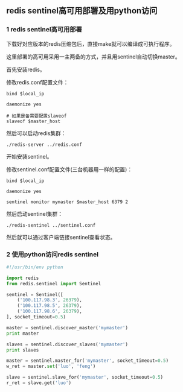## redis sentinel高可用部署及用python访问

### 1 redis sentinel高可用部署

下载好对应版本的redis压缩包后，直接make就可以编译成可执行程序。

这里部署的高可用采用一主两备的方式，并且用sentinel自动切换master。

首先安装redis。

修改redis.conf配置文件：

```
bind $local_ip

daemonize yes

# 如果是备需要配置slaveof
slaveof $master_host
```

然后可以启动redis集群：

```
./redis-server ../redis.conf
```

开始安装sentinel。

修改sentinel.conf配置文件(三台机器用一样的配置)：

```
bind $local_ip

daemonize yes

sentinel monitor mymaster $master_host 6379 2
```

然后启动sentinel集群：

```
./redis-sentinel ../sentinel.conf
```

然后就可以通过客户端链接sentinel查看状态。

### 2 使用python访问redis sentinel

``` python
#!/usr/bin/env python

import redis
from redis.sentinel import Sentinel

sentinel = Sentinel([
    ('100.117.98.3', 26379),
    ('100.117.98.5', 26379),
    ('100.117.98.6', 26379),
], socket_timeout=0.5)

master = sentinel.discover_master('mymaster')
print master

slaves = sentinel.discover_slaves('mymaster')
print slaves

master = sentinel.master_for('mymaster', socket_timeout=0.5)
w_ret = master.set('luo', 'feng')

slave = sentinel.slave_for('mymaster', socket_timeout=0.5)
r_ret = slave.get('luo')
```
